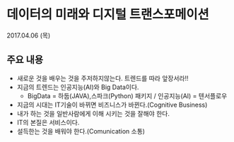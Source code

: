 데이터의 미래와 디지털 트랜스포메이션
==================================
2017.04.06 (목)

## 주요 내용
* 새로운 것을 배우는 것을 주저하지않는다. 트렌드를 따라 앞장서라!!
* 지금의 트렌드는 인공지능(AI)와 Big Data이다.
  - BigData = 하둡(JAVA),스파크(Python) 패키지 / 인공지능(AI) = 텐서플로우
* 지금의 시대는 IT기술이 바뀌면 비즈니스가 바뀐다.(Cognitive Business)
* 내가 하는 것을 일반사람에게 이해 시키는 것을 잘해야 한다.
* IT의 본질은 서비스이다.
* 설득한는 것을 배워야 한다.(Comunication 소통)
